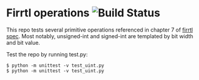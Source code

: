 Firrtl operations ![Build Status](https://github.com/ucsc-vama/firrtl-operations/actions/workflows/run_test.yaml/badge.svg)
=====================
This repo tests several primitive operations referenced in chapter 7 of [firrtl](https://github.com/freechipsproject/firrtl) [spec](https://github.com/ucb-bar/firrtl/blob/master/spec/spec.pdf). Most notably, unsigned-int and signed-int are templated by bit width and bit value. 

Test the repo by running test.py:

    $ python -m unittest -v test_uint.py
    $ python -m unittest -v test_uint.py
